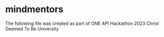 # mindmentors
The following file was created as part of ONE API Hackathon 2023
Christ Deemed To Be University

